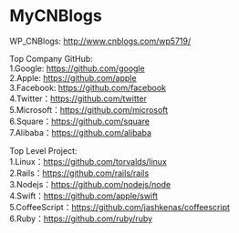 # MyCNBlogs
WP_CNBlogs: http://www.cnblogs.com/wp5719/  

Top Company GitHub:  
  1.Google: https://github.com/google  
  2.Apple: https://github.com/apple  
  3.Facebook: https://github.com/facebook  
  4.Twitter：https://github.com/twitter  
  5.Microsoft：https://github.com/microsoft  
  6.Square：https://github.com/square  
  7.Alibaba：https://github.com/alibaba  

Top Level Project:  
  1.Linux：https://github.com/torvalds/linux  
  2.Rails：https://github.com/rails/rails  
  3.Nodejs：https://github.com/nodejs/node  
  4.Swift：https://github.com/apple/swift  
  5.CoffeeScript：https://github.com/jashkenas/coffeescript  
  6.Ruby：https://github.com/ruby/ruby  
  
